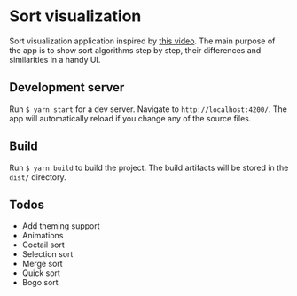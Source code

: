 # Sort visualization

Sort visualization application inspired by [this video](https://www.youtube.com/watch?v=kPRA0W1kECg). The main purpose of the app is to show sort algorithms step by step, their differences and similarities in a handy UI.

## Development server

Run `$ yarn start` for a dev server. Navigate to `http://localhost:4200/`. The app will automatically reload if you change any of the source files.

## Build

Run `$ yarn build` to build the project. The build artifacts will be stored in the `dist/` directory.

## Todos

- Add theming support
- Animations
- Coctail sort
- Selection sort
- Merge sort
- Quick sort
- Bogo sort
